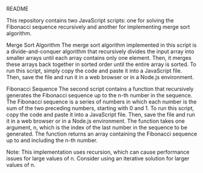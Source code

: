 README

This repository contains two JavaScript scripts: one for solving the Fibonacci sequence recursively and another for implementing merge sort algorithm.

Merge Sort Algorithm
The merge sort algorithm implemented in this script is a divide-and-conquer algorithm that recursively divides the input array into smaller arrays until each array contains only one element. Then, it merges these arrays back together in sorted order until the entire array is sorted.
To run this script, simply copy the code and paste it into a JavaScript file. Then, save the file and run it in a web browser or in a Node.js environment.

Fibonacci Sequence
The second script contains a function that recursively generates the Fibonacci sequence up to the n-th number in the sequence. The Fibonacci sequence is a series of numbers in which each number is the sum of the two preceding numbers, starting with 0 and 1.
To run this script, copy the code and paste it into a JavaScript file. Then, save the file and run it in a web browser or in a Node.js environment. The function takes one argument, n, which is the index of the last number in the sequence to be generated. The function returns an array containing the Fibonacci sequence up to and including the n-th number.

Note: This implementation uses recursion, which can cause performance issues for large values of n. Consider using an iterative solution for larger values of n.